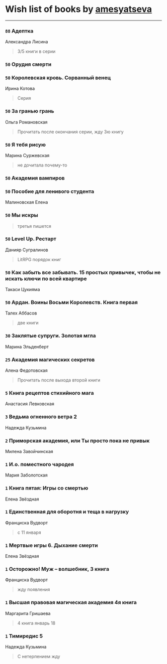 # Wish list of books by [amesyatseva](http://vk.com/id3358937)
---

### `88` Адептка
Александра Лисина
> 3/5 книги в серии

### `50` Орудия смерти

### `50` Королевская кровь. Сорванный венец
Ирина Котова
> Серия

### `50` За гранью грань
Ольга Романовская
> Прочитать после окончания серии, жду 3ю книгу

### `50` Я тебя рисую
Марина Суржевская
> не дочитала почему-то

### `50` Академия вампиров

### `50` Пособие для ленивого студента
Малиновская Елена

### `50` Мы искры
> третья пишется

### `50` Level Up. Рестарт
Данияр Сугралинов
> LitRPG порядок книг

### `50` Как забыть все забывать. 15 простых привычек, чтобы не искать ключи по всей квартире
Такаси Цукияма

### `50` Ардан. Воины Восьми Королевств. Книга первая
Талех Аббасов
> две книги

### `30` Заклятые супруги. Золотая мгла
Марина Эльденберт

### `25` Академия магических секретов
Алена Федотовская
> Прочитать после выхода второй книги

### `5` Книга рецептов стихийного мага
Анастасия Левковская

### `3` Ведьма огненного ветра 2
Надежда Кузьмина

### `2` Приморская академия, или Ты просто пока не привык
Милена Завойчинская

### `1` И.о. поместного чародея
Мария Заболотская

### `1` Книга пятая: Игры со смертью
Елена Звёздная

### `1` Единственная для оборотня и теща в нагрузку
Франциска Вудворт
> с 11 января

### `1` Мертвые игры 6. Дыхание смерти
Елена Звёздная

### `1` Осторожно! Муж – волшебник, 3 книга
Франциска Вудворт
> жду появления

### `1` Высшая правовая магическая академия 4я книга
Маргарита Гришаева
> 4 книга январь 18

### `1` Тимиредис 5
Надежда Кузьмина
> С нетерпением жду

